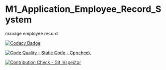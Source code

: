 # M1_Application_Employee_Record_System
manage employee record

[![Codacy Badge](https://app.codacy.com/project/badge/Grade/00a29c678e3045dd84ed8b049f9529f4)](https://www.codacy.com/gh/agashsenthilkumar/M1_Application_Employee_Record_System/dashboard?utm_source=github.com&amp;utm_medium=referral&amp;utm_content=agashsenthilkumar/M1_Application_Employee_Record_System&amp;utm_campaign=Badge_Grade)

[![Code Quality - Static Code - Cppcheck](https://github.com/agashsenthilkumar/M1_Application_Employee_Record_System/actions/workflows/cppcheck.yml/badge.svg)](https://github.com/agashsenthilkumar/M1_Application_Employee_Record_System/actions/workflows/cppcheck.yml)

[![Contribution Check - Git Inspector](https://github.com/agashsenthilkumar/M1_Application_Employee_Record_System/actions/workflows/gitinspector.yml/badge.svg)](https://github.com/agashsenthilkumar/M1_Application_Employee_Record_System/actions/workflows/gitinspector.yml)
